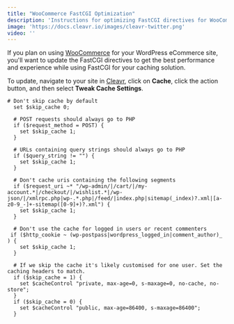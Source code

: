 ```yaml
---
title: "WooCommerce FastCGI Optimization"
description: 'Instructions for optimizing FastCGI directives for WooCommerce sites.'
image: 'https://docs.cleavr.io/images/cleavr-twitter.png'
video: ''
---
```


If you plan on using [WooCommerce](https://woocommerce.com/) for your WordPress eCommerce site, you'll want to update the FastCGI directives to
get the best performance and experience while using FastCGI for your caching solution. 

To update, navigate to your site in [Cleavr](https://cleavr.io), click on **Cache**, click the action button, and then select **Tweak Cache Settings**. 

```
# Don't skip cache by default
  set $skip_cache 0;

  # POST requests should always go to PHP
  if ($request_method = POST) {
    set $skip_cache 1;
  }

  # URLs containing query strings should always go to PHP
  if ($query_string != "") {
    set $skip_cache 1;
  }

  # Don't cache uris containing the following segments
  if ($request_uri ~* "/wp-admin/|/cart/|/my-account.*|/checkout/|/wishlist.*|/wp-json/|/xmlrpc.php|wp-.*.php|/feed/|index.php|sitemap(_index)?.xml|[a-z0-9_-]+-sitemap([0-9]+)?.xml") {
    set $skip_cache 1;
  }

  # Don't use the cache for logged in users or recent commenters
 if ($http_cookie ~ (wp-postpass|wordpress_logged_in|comment_author)_ ) {
    set $skip_cache 1;
  }

  # If we skip the cache it's likely customised for one user. Set the caching headers to match.
  if ($skip_cache = 1) {
    set $cacheControl "private, max-age=0, s-maxage=0, no-cache, no-store";
  }
  if ($skip_cache = 0) {
    set $cacheControl "public, max-age=86400, s-maxage=86400";
  }
```
